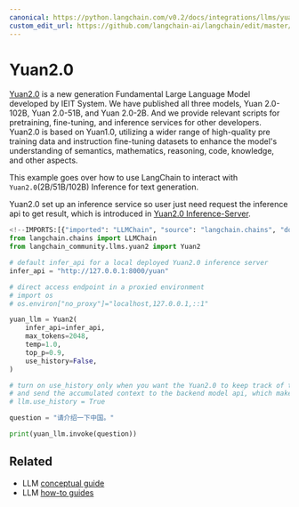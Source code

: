 ```yaml
---
canonical: https://python.langchain.com/v0.2/docs/integrations/llms/yuan2/
custom_edit_url: https://github.com/langchain-ai/langchain/edit/master/docs/docs/integrations/llms/yuan2.ipynb
---
```


# Yuan2.0

[Yuan2.0](https://github.com/IEIT-Yuan/Yuan-2.0) is a new generation Fundamental Large Language Model developed by IEIT System. We have published all three models, Yuan 2.0-102B, Yuan 2.0-51B, and Yuan 2.0-2B. And we provide relevant scripts for pretraining, fine-tuning, and inference services for other developers. Yuan2.0 is based on Yuan1.0, utilizing a wider range of high-quality pre training data and instruction fine-tuning datasets to enhance the model's understanding of semantics, mathematics, reasoning, code, knowledge, and other aspects.

This example goes over how to use LangChain to interact with `Yuan2.0`(2B/51B/102B) Inference for text generation.

Yuan2.0 set up an inference service so user just need request the inference api to get result, which is introduced in [Yuan2.0 Inference-Server](https://github.com/IEIT-Yuan/Yuan-2.0/blob/main/docs/inference_server.md).

```python
<!--IMPORTS:[{"imported": "LLMChain", "source": "langchain.chains", "docs": "https://api.python.langchain.com/en/latest/chains/langchain.chains.llm.LLMChain.html", "title": "Yuan2.0"}, {"imported": "Yuan2", "source": "langchain_community.llms.yuan2", "docs": "https://api.python.langchain.com/en/latest/llms/langchain_community.llms.yuan2.Yuan2.html", "title": "Yuan2.0"}]-->
from langchain.chains import LLMChain
from langchain_community.llms.yuan2 import Yuan2
```

```python
# default infer_api for a local deployed Yuan2.0 inference server
infer_api = "http://127.0.0.1:8000/yuan"

# direct access endpoint in a proxied environment
# import os
# os.environ["no_proxy"]="localhost,127.0.0.1,::1"

yuan_llm = Yuan2(
    infer_api=infer_api,
    max_tokens=2048,
    temp=1.0,
    top_p=0.9,
    use_history=False,
)

# turn on use_history only when you want the Yuan2.0 to keep track of the conversation history
# and send the accumulated context to the backend model api, which make it stateful. By default it is stateless.
# llm.use_history = True
```

```python
question = "请介绍一下中国。"
```

```python
print(yuan_llm.invoke(question))
```

## Related

- LLM [conceptual guide](/docs/concepts/#llms)
- LLM [how-to guides](/docs/how_to/#llms)